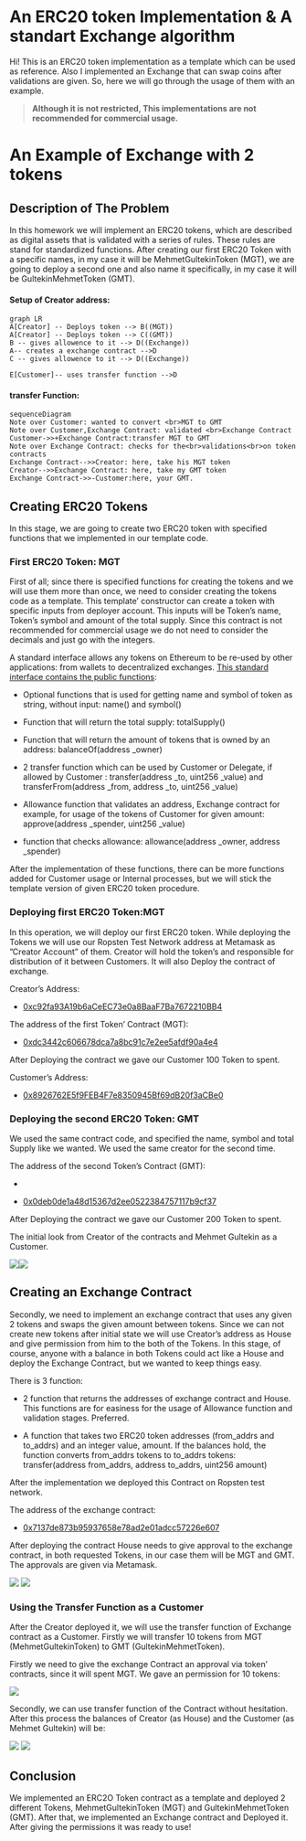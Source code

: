 # An ERC20 token Implementation & A standart Exchange algorithm

Hi! This is an ERC20 token implementation as a template which can be used as reference. Also I implemented an Exchange that can swap coins after validations are given. So, here we will go through the usage of them with an example.
> **Although it is not restricted, This implementations are not recommended for commercial usage.**

# An Example of Exchange with 2 tokens
## Description of The Problem

In this homework we will implement an ERC20 tokens, which are described as digital assets that is validated with a series of rules. These rules are stand for standardized functions. After creating our first ERC20 Token with a specific names, in my case it will be MehmetGultekinToken (MGT), we are going to deploy a second one and also name it specifically, in my case it will be GultekinMehmetToken (GMT).

#### Setup of Creator address:

```mermaid
graph LR
A[Creator] -- Deploys token --> B((MGT))
A[Creator] -- Deploys token --> C((GMT))
B -- gives allowence to it --> D((Exchange))
A-- creates a exchange contract -->D
C -- gives allowence to it --> D((Exchange))

E[Customer]-- uses transfer function -->D
```
#### transfer Function:

  ```mermaid
sequenceDiagram
Note over Customer: wanted to convert <br>MGT to GMT
Note over Customer,Exchange Contract: validated <br>Exchange Contract
Customer->>+Exchange Contract:transfer MGT to GMT
Note over Exchange Contract: checks for the<br>validations<br>on token contracts
Exchange Contract-->>Creator: here, take his MGT token
Creator-->>Exchange Contract: here, take my GMT token
Exchange Contract->>-Customer:here, your GMT.
```


## Creating ERC20 Tokens

In this stage, we are going to create two ERC20 token with specified functions that we implemented in our template code.

  

### First ERC20 Token: MGT

First of all; since there is specified functions for creating the tokens and we will use them more than once, we need to consider creating the tokens code as a template. This template’ constructor can create a token with specific inputs from deployer account. This inputs will be Token’s name, Token’s symbol and amount of the total supply. Since this contract is not recommended for commercial usage we do not need to consider the decimals and just go with the integers.

A standard interface allows any tokens on Ethereum to be re-used by other applications: from wallets to decentralized exchanges. [This standard interface contains the public functions](https://eips.ethereum.org/EIPS/eip-20):

-   Optional functions that is used for getting name and symbol of token as string, without input: name() and symbol()
    
-   Function that will return the total supply: totalSupply()
    
-   Function that will return the amount of tokens that is owned by an address: balanceOf(address _owner)
    
-   2 transfer function which can be used by Customer or Delegate, if allowed by Customer : transfer(address _to, uint256 _value) and transferFrom(address _from, address _to, uint256 _value)
    
-   Allowance function that validates an address, Exchange contract for example, for usage of the tokens of Customer for given amount: approve(address _spender, uint256 _value)

-   function that checks allowance: allowance(address _owner, address _spender)
    

After the implementation of these functions, there can be more functions added for Customer usage or Internal processes, but we will stick the template version of given ERC20 token procedure.

  
### Deploying first ERC20 Token:MGT

In this operation, we will deploy our first ERC20 token. While deploying the Tokens we will use our Ropsten Test Network address at Metamask as ”Creator Account” of them. Creator will hold the token’s and responsible for distribution of it between Customers. It will also Deploy the contract of exchange.

  

Creator’s Address:

-   [0xc92fa93A19b6aCeEC73e0a8BaaF7Ba7672210BB4](https://ropsten.etherscan.io/address/0xc92fa93A19b6aCeEC73e0a8BaaF7Ba7672210BB4)
    

  

The address of the first Token’ Contract (MGT):

-   [0xdc3442c606678dca7a8bc91c7e2ee5afdf90a4e4](https://ropsten.etherscan.io/address/0xdc3442c606678dca7a8bc91c7e2ee5afdf90a4e4)
    

  

After Deploying the contract we gave our Customer 100 Token to spent.

Customer’s Address:

-   [0x8926762E5f9FEB4F7e8350945Bf69dB20f3aCBe0](https://ropsten.etherscan.io/address/0x8926762E5f9FEB4F7e8350945Bf69dB20f3aCBe0)
    
### Deploying the second ERC20 Token: GMT

We used the same contract code, and specified the name, symbol and total Supply like we wanted. We used the same creator for the second time.

  

The address of the second Token’s Contract (GMT):

-   
    
-   [0x0deb0de1a48d15367d2ee0522384757117b9cf37](https://ropsten.etherscan.io/address/0x0deb0de1a48d15367d2ee0522384757117b9cf37)
    
  

After Deploying the contract we gave our Customer 200 Token to spent.

The initial look from Creator of the contracts and Mehmet Gultekin as a Customer.

![](https://lh6.googleusercontent.com/0bPw1Iz-N_hgafE_VTOPRB7z8NTmz-K8qLgB0Kvlu9AUvxJ26MNdWdadGGaoBTjqQ1IGYKpECkRzA5cKNQ97QUeVI4t-IEVEJ8XhmE2IVSZ3uRQZcq9SPMv6aNJpHtLpEa4SOyJT)![](https://lh6.googleusercontent.com/X2Dpn8iROHAkNan4J0MCRgKUlW6mZJKOE1jXJHUv5vNr-wwjWXT3pOhdAvJLnKaw6qLf3ZdBS9zCNr93UV3dWIMeeiDlDma5vmyJOcv-uONyDCksg1YZtD0dJUum-1gixd478hbN)

  
## Creating an Exchange Contract

Secondly, we need to implement an exchange contract that uses any given 2 tokens and swaps the given amount between tokens. Since we can not create new tokens after initial state we will use Creator’s address as House and give permission from him to the both of the Tokens. In this stage, of course, anyone with a balance in both Tokens could act like a House and deploy the Exchange Contract, but we wanted to keep things easy.

There is 3 function:

-   2 function that returns the addresses of exchange contract and House. This functions are for easiness for the usage of Allowance function and validation stages. Preferred.
    
-   A function that takes two ERC20 token addresses (from_addrs and to_addrs) and an integer value, amount. If the balances hold, the function converts from_addrs tokens to to_addrs tokens: transfer(address from_addrs, address to_addrs, uint256 amount)
    

After the implementation we deployed this Contract on Ropsten test network.

  

The address of the exchange contract:

-   [0x7137de873b95937658e78ad2e01adcc57226e607](https://ropsten.etherscan.io/address/0x7137de873b95937658e78ad2e01adcc57226e607)
    

  

After deploying the contract House needs to give approval to the exchange contract, in both requested Tokens, in our case them will be MGT and GMT. The approvals are given via Metamask.

  
  

![](https://lh3.googleusercontent.com/aq5UF7v-WNXE-zoPvX1tSniw2h9dUA_FNyDpnX-e7x_sE7I-sobUqrCfrhunsim0ZL8D8k0A1YaATKAqkzvGnCApYTm5-V8xxeJEE30HvWbgZVpW7esVZlTO3UFKwTc0diA7Hl58)  ![](https://lh3.googleusercontent.com/leODF7AZICTTKWVH7BSzTjwpSBSlTOILB3BUsG8wU5QBxZYZYhHf5bIhhnGsjHs1fO5mp_SJS7RVmLXMLFOq9ZsExAOSt8INOKqoT8ykieW77gwOovmil-Xe2WPgTpb4v9rocSzA)

  
  
  
  

### Using the Transfer Function as a Customer

After the Creator deployed it, we will use the transfer function of Exchange contract as a Customer. Firstly we will transfer 10 tokens from MGT (MehmetGultekinToken) to GMT (GultekinMehmetToken).

Firstly we need to give the exchange Contract an approval via token’ contracts, since it will spent MGT. We gave an permission for 10 tokens:

![](https://lh4.googleusercontent.com/n4LnSr1eDjyVG0PLJPkuyEpxOPuoELE5tuBjABRkDQmWC9Mz3hPUbWNN5vZS0hEOtyMN4yJDAuJFtaTdFgxHx1Mfrp1A0q13thh2f_r0JKlTr9l4aVcdQI6JWjYAc9Sifh71Laxo)

  

Secondly, we can use transfer function of the Contract without hesitation. After this process the balances of Creator (as House) and the Customer (as Mehmet Gultekin) will be:

![](https://lh4.googleusercontent.com/jl1Lot27gIuuTWrFzboN51ABL2mo0Y3WJ4Gpfbd3FU_PkLzNTfjUv_tkVyzHOvpA1pUUaDxKpJjpA5uF4WWdEO-R5czrKRhqTr3BxvhMxtoDrbK498dYJLdWG4KZoMu3T6V9Dz6d)  ![](https://lh4.googleusercontent.com/hiJ4NMmDranfUH-WBw-953uKJmPMzACZbfIgqz0mbJrbOIESX1alEZmRESC9MQ3g5JIxsylQEZaiCidp9W8tQq_p3qMh_5ml3Oc6eCmZRrfCyVQ7L6HRn0AazKyfEr46Ivh4Mjae)

  

 ## Conclusion

We implemented an ERC2O Token contract as a template and deployed 2 different Tokens, MehmetGultekinToken (MGT) and GultekinMehmetToken (GMT). After that, we implemented an Exchange contract and Deployed it. After giving the permissions it was ready to use!
